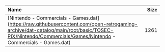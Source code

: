 |Name|Size|
|:---|---:|
|[Nintendo - Commercials - Games.dat](https://raw.githubusercontent.com/open-retrogaming-archive/dat-catalog/main/root/basic/TOSEC-PIX/Nintendo/Commercials/Games/Nintendo - Commercials - Games.dat)|1261|
